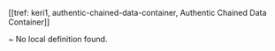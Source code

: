 [[tref: keri1, authentic-chained-data-container, Authentic Chained Data Container]]

~ No local definition found.
